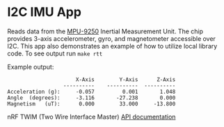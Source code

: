 I2C IMU App
===========

Reads data from the
[MPU-9250](https://www.invensense.com/wp-content/uploads/2015/02/PS-MPU-9250A-01-v1.1.pdf)
Inertial Measurement Unit. The chip provides 3-axis accelerometer, gyro, and
magnetometer accessible over I2C. This app also demonstrates an example of how
to utilize local library code. To see output run `make rtt`

Example output:
```
                      X-Axis	    Y-Axis	    Z-Axis
                  ----------	----------	----------
Acceleration (g):     -0.057	     0.001	     1.048
Angle  (degrees):     -3.116	   -27.238	     0.000
Magnetism   (uT):      0.000	    33.000	   -13.800
```

nRF TWIM (Two Wire Interface Master) [API documentation](https://infocenter.nordicsemi.com/index.jsp?topic=%2Fcom.nordic.infocenter.sdk5.v15.1.0%2Fgroup__nrfx__twim.html)

